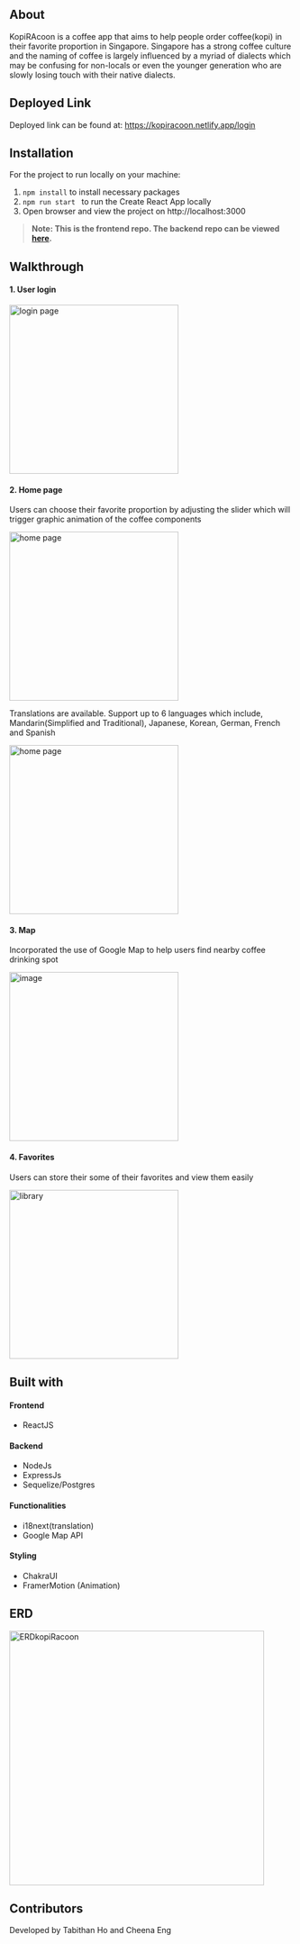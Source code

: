## About 
KopiRAcoon is a coffee app that aims to help people order coffee(kopi) in their favorite proportion in Singapore. Singapore has a strong coffee culture and the naming of coffee is largely influenced by a myriad of dialects which may be confusing for non-locals or even the younger generation who are slowly losing touch with their native dialects. 

## Deployed Link 
Deployed link can be found at: https://kopiracoon.netlify.app/login

## Installation 
For the project to run locally on your machine: 
1. <code>npm install</code> to install necessary packages 
2. <code>npm run start </code> to run the Create React App locally 
3. Open browser and view the project on http://localhost:3000 

> **Note: This is the frontend repo. The backend repo can be viewed [here](https://github.com/cheenaeng/back-end-RA-bootcamp-project5).**

## Walkthrough 
<h4> 1. User login </h4>
<img src='https://user-images.githubusercontent.com/94110588/176999600-e1336e22-6ff9-42b0-bc1b-83ccdc9498aa.png' alt='login page' width='300'/>

<h4> 2. Home page </h4>
<p> Users can choose their favorite proportion by adjusting the slider which will trigger graphic animation of the coffee components </p>
<img src='https://user-images.githubusercontent.com/94110588/176999609-699d3c25-53ed-48bf-a202-cb83f928f3f5.png' alt='home page' width='300'/>

<p>Translations are available. Support up to 6 languages which include, Mandarin(Simplified and Traditional), Japanese, Korean, German, French and Spanish </p>
<img src='https://user-images.githubusercontent.com/94110588/176999669-aba06a75-7785-47f1-aefe-1ebb37411791.png' alt='home page' width='300'/>

<h4> 3. Map </h4>
<p> Incorporated the use of Google Map to help users find nearby coffee drinking spot </p>
<img width="300" alt="image" src="https://user-images.githubusercontent.com/90788379/180371175-b830f932-5616-4b7c-89ee-011ddcb670b3.png">

<h4> 4. Favorites </h4>
<p> Users can store their some of their favorites and view them easily  </p>
<img src='https://user-images.githubusercontent.com/94110588/177000485-351268bc-1b59-4f7b-8a0c-47f45f7b1110.png' alt='library' width='300'/>

## Built with 

#### Frontend 
- ReactJS 

#### Backend 
- NodeJs 
- ExpressJs
- Sequelize/Postgres 

#### Functionalities 
- i18next(translation) 
- Google Map API 

#### Styling
- ChakraUI 
- FramerMotion (Animation) 

## ERD 

<img width="452" alt="ERDkopiRacoon" src="https://user-images.githubusercontent.com/94110588/176999981-c44e4b05-8edf-4788-87f5-ffd4d72a4f81.png">

## Contributors 
Developed by Tabithan Ho and Cheena Eng 
